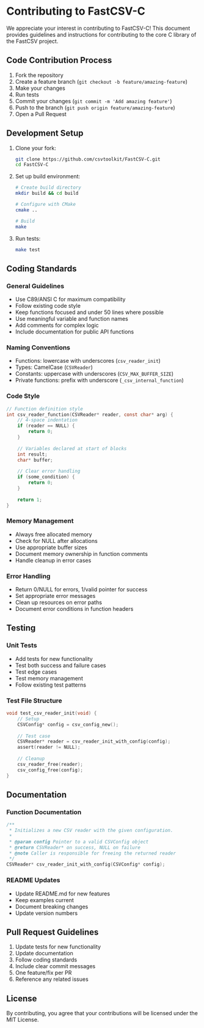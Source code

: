# Contributing to FastCSV-C

We appreciate your interest in contributing to FastCSV-C! This document provides guidelines and instructions for contributing to the core C library of the FastCSV project.

## Code Contribution Process

1. Fork the repository
2. Create a feature branch (`git checkout -b feature/amazing-feature`)
3. Make your changes
4. Run tests
5. Commit your changes (`git commit -m 'Add amazing feature'`)
6. Push to the branch (`git push origin feature/amazing-feature`)
7. Open a Pull Request

## Development Setup

1. Clone your fork:
   ```bash
   git clone https://github.com/csvtoolkit/FastCSV-C.git
   cd FastCSV-C
   ```

2. Set up build environment:
   ```bash
   # Create build directory
   mkdir build && cd build
   
   # Configure with CMake
   cmake ..
   
   # Build
   make
   ```

3. Run tests:
   ```bash
   make test
   ```

## Coding Standards

### General Guidelines

- Use C89/ANSI C for maximum compatibility
- Follow existing code style
- Keep functions focused and under 50 lines where possible
- Use meaningful variable and function names
- Add comments for complex logic
- Include documentation for public API functions

### Naming Conventions

- Functions: lowercase with underscores (`csv_reader_init`)
- Types: CamelCase (`CSVReader`)
- Constants: uppercase with underscores (`CSV_MAX_BUFFER_SIZE`)
- Private functions: prefix with underscore (`_csv_internal_function`)

### Code Style

```c
// Function definition style
int csv_reader_function(CSVReader* reader, const char* arg) {
    // 4-space indentation
    if (reader == NULL) {
        return 0;
    }
    
    // Variables declared at start of blocks
    int result;
    char* buffer;
    
    // Clear error handling
    if (some_condition) {
        return 0;
    }
    
    return 1;
}
```

### Memory Management

- Always free allocated memory
- Check for NULL after allocations
- Use appropriate buffer sizes
- Document memory ownership in function comments
- Handle cleanup in error cases

### Error Handling

- Return 0/NULL for errors, 1/valid pointer for success
- Set appropriate error messages
- Clean up resources on error paths
- Document error conditions in function headers

## Testing

### Unit Tests

- Add tests for new functionality
- Test both success and failure cases
- Test edge cases
- Test memory management
- Follow existing test patterns

### Test File Structure

```c
void test_csv_reader_init(void) {
    // Setup
    CSVConfig* config = csv_config_new();
    
    // Test case
    CSVReader* reader = csv_reader_init_with_config(config);
    assert(reader != NULL);
    
    // Cleanup
    csv_reader_free(reader);
    csv_config_free(config);
}
```

## Documentation

### Function Documentation

```c
/**
 * Initializes a new CSV reader with the given configuration.
 *
 * @param config Pointer to a valid CSVConfig object
 * @return CSVReader* on success, NULL on failure
 * @note Caller is responsible for freeing the returned reader
 */
CSVReader* csv_reader_init_with_config(CSVConfig* config);
```

### README Updates

- Update README.md for new features
- Keep examples current
- Document breaking changes
- Update version numbers

## Pull Request Guidelines

1. Update tests for new functionality
2. Update documentation
3. Follow coding standards
4. Include clear commit messages
5. One feature/fix per PR
6. Reference any related issues

## License

By contributing, you agree that your contributions will be licensed under the MIT License. 